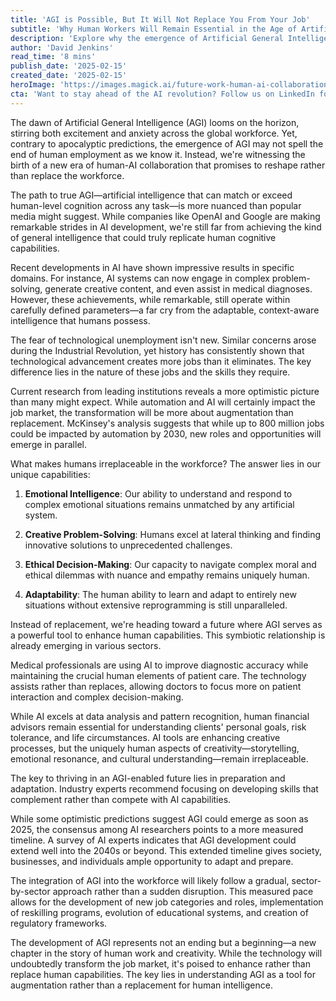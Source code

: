```yaml
---
title: 'AGI is Possible, But It Will Not Replace You From Your Job'
subtitle: 'Why Human Workers Will Remain Essential in the Age of Artificial General Intelligence'
description: 'Explore why the emergence of Artificial General Intelligence (AGI) doesn't mean the end of human employment. Learn how AGI is more likely to augment human capabilities and reshape the workforce through collaboration rather than replacement.'
author: 'David Jenkins'
read_time: '8 mins'
publish_date: '2025-02-15'
created_date: '2025-02-15'
heroImage: 'https://images.magick.ai/future-work-human-ai-collaboration.jpg'
cta: 'Want to stay ahead of the AI revolution? Follow us on LinkedIn for daily insights on the future of work and human-AI collaboration.'
---
```


The dawn of Artificial General Intelligence (AGI) looms on the horizon, stirring both excitement and anxiety across the global workforce. Yet, contrary to apocalyptic predictions, the emergence of AGI may not spell the end of human employment as we know it. Instead, we're witnessing the birth of a new era of human-AI collaboration that promises to reshape rather than replace the workforce.

The path to true AGI—artificial intelligence that can match or exceed human-level cognition across any task—is more nuanced than popular media might suggest. While companies like OpenAI and Google are making remarkable strides in AI development, we're still far from achieving the kind of general intelligence that could truly replicate human cognitive capabilities.

Recent developments in AI have shown impressive results in specific domains. For instance, AI systems can now engage in complex problem-solving, generate creative content, and even assist in medical diagnoses. However, these achievements, while remarkable, still operate within carefully defined parameters—a far cry from the adaptable, context-aware intelligence that humans possess.

The fear of technological unemployment isn't new. Similar concerns arose during the Industrial Revolution, yet history has consistently shown that technological advancement creates more jobs than it eliminates. The key difference lies in the nature of these jobs and the skills they require.

Current research from leading institutions reveals a more optimistic picture than many might expect. While automation and AI will certainly impact the job market, the transformation will be more about augmentation than replacement. McKinsey's analysis suggests that while up to 800 million jobs could be impacted by automation by 2030, new roles and opportunities will emerge in parallel.

What makes humans irreplaceable in the workforce? The answer lies in our unique capabilities:

1. **Emotional Intelligence**: Our ability to understand and respond to complex emotional situations remains unmatched by any artificial system.

2. **Creative Problem-Solving**: Humans excel at lateral thinking and finding innovative solutions to unprecedented challenges.

3. **Ethical Decision-Making**: Our capacity to navigate complex moral and ethical dilemmas with nuance and empathy remains uniquely human.

4. **Adaptability**: The human ability to learn and adapt to entirely new situations without extensive reprogramming is still unparalleled.

Instead of replacement, we're heading toward a future where AGI serves as a powerful tool to enhance human capabilities. This symbiotic relationship is already emerging in various sectors.

Medical professionals are using AI to improve diagnostic accuracy while maintaining the crucial human elements of patient care. The technology assists rather than replaces, allowing doctors to focus more on patient interaction and complex decision-making.

While AI excels at data analysis and pattern recognition, human financial advisors remain essential for understanding clients' personal goals, risk tolerance, and life circumstances. AI tools are enhancing creative processes, but the uniquely human aspects of creativity—storytelling, emotional resonance, and cultural understanding—remain irreplaceable.

The key to thriving in an AGI-enabled future lies in preparation and adaptation. Industry experts recommend focusing on developing skills that complement rather than compete with AI capabilities.

While some optimistic predictions suggest AGI could emerge as soon as 2025, the consensus among AI researchers points to a more measured timeline. A survey of AI experts indicates that AGI development could extend well into the 2040s or beyond. This extended timeline gives society, businesses, and individuals ample opportunity to adapt and prepare.

The integration of AGI into the workforce will likely follow a gradual, sector-by-sector approach rather than a sudden disruption. This measured pace allows for the development of new job categories and roles, implementation of reskilling programs, evolution of educational systems, and creation of regulatory frameworks.

The development of AGI represents not an ending but a beginning—a new chapter in the story of human work and creativity. While the technology will undoubtedly transform the job market, it's poised to enhance rather than replace human capabilities. The key lies in understanding AGI as a tool for augmentation rather than a replacement for human intelligence.